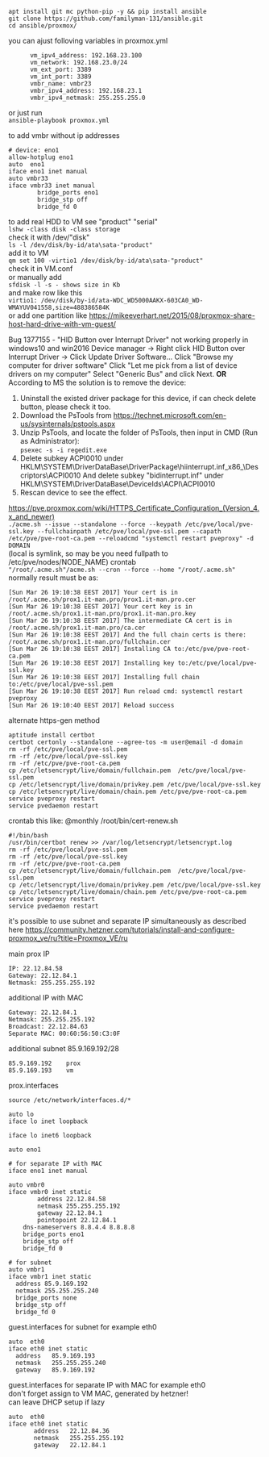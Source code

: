```
apt install git mc python-pip -y && pip install ansible
git clone https://github.com/familyman-131/ansible.git
cd ansible/proxmox/ 
```  
you can ajust folloving variables in proxmox.yml  
```
      vm_ipv4_address: 192.168.23.100
      vm_network: 192.168.23.0/24
      vm_ext_port: 3389
      vm_int_port: 3389
      vmbr_name: vmbr23
      vmbr_ipv4_address: 192.168.23.1
      vmbr_ipv4_netmask: 255.255.255.0
```   
or just run  
`ansible-playbook proxmox.yml`

to add vmbr without ip addresses
```  
# device: eno1
allow-hotplug eno1
auto  eno1
iface eno1 inet manual
auto vmbr33
iface vmbr33 inet manual
        bridge_ports eno1
        bridge_stp off
        bridge_fd 0
```  
to add real HDD to VM
see "product" "serial"  
`lshw -class disk -class storage`  
check it with /dev/"disk"  
`ls -l /dev/disk/by-id/ata\sata-"product"`  
add it to VM  
`qm set 100 -virtio1 /dev/disk/by-id/ata\sata-"product"`  
check it in VM.conf  
or manually add   
`sfdisk -l -s - shows size in Kb`  
and make row like this  
`virtio1: /dev/disk/by-id/ata-WDC_WD5000AAKX-603CA0_WD-WMAYUV041558,size=488386584K`  
or add one partition like https://mikeeverhart.net/2015/08/proxmox-share-host-hard-drive-with-vm-guest/

Bug 1377155 - "HID Button over Interrupt Driver" not working properly in windows10 and win2016
Device manager -> Right click HID Button over Interrupt Driver -> Click Update Driver Software...
Click "Browse my computer for driver software"
Click "Let me pick from a list of device drivers on my computer"
Select "Generic Bus" and click Next.
**OR**
According to MS the solution is to remove the device:
1. Uninstall the existed driver package for this device, if can check delete button, please check it too.
2. Download the PsTools from
https://technet.microsoft.com/en-us/sysinternals/pstools.aspx
3. Unzip PsTools, and locate the folder of PsTools, then input in CMD (Run as Administrator):  
`psexec -s -i regedit.exe`  
4. Delete subkey ACPI0010 under HKLM\SYSTEM\DriverDataBase\DriverPackage\hiinterrupt.inf_x86_<some instance ID>\Descriptors\ACPI0010
And delete subkey "bidinterrupt.inf" under HKLM\SYSTEM\DriverDataBase\DeviceIds\ACPI\ACPI0010
5. Rescan device to see the effect.

https://pve.proxmox.com/wiki/HTTPS_Certificate_Configuration_(Version_4.x_and_newer)  
`./acme.sh --issue --standalone --force --keypath /etc/pve/local/pve-ssl.key --fullchainpath /etc/pve/local/pve-ssl.pem --capath /etc/pve/pve-root-ca.pem --reloadcmd "systemctl restart pveproxy" -d DOMAIN`  
(local is symlink, so may be you need fullpath to /etc/pve/nodes/NODE_NAME)
crontab  
`"/root/.acme.sh"/acme.sh --cron --force --home "/root/.acme.sh"`  
normally result must be as:  
```
[Sun Mar 26 19:10:38 EEST 2017] Your cert is in  /root/.acme.sh/prox1.it-man.pro/prox1.it-man.pro.cer
[Sun Mar 26 19:10:38 EEST 2017] Your cert key is in  /root/.acme.sh/prox1.it-man.pro/prox1.it-man.pro.key
[Sun Mar 26 19:10:38 EEST 2017] The intermediate CA cert is in  /root/.acme.sh/prox1.it-man.pro/ca.cer
[Sun Mar 26 19:10:38 EEST 2017] And the full chain certs is there:  /root/.acme.sh/prox1.it-man.pro/fullchain.cer
[Sun Mar 26 19:10:38 EEST 2017] Installing CA to:/etc/pve/pve-root-ca.pem
[Sun Mar 26 19:10:38 EEST 2017] Installing key to:/etc/pve/local/pve-ssl.key
[Sun Mar 26 19:10:38 EEST 2017] Installing full chain to:/etc/pve/local/pve-ssl.pem
[Sun Mar 26 19:10:38 EEST 2017] Run reload cmd: systemctl restart pveproxy
[Sun Mar 26 19:10:40 EEST 2017] Reload success
```
alternate https-gen method   
```
aptitude install certbot
certbot certonly --standalone --agree-tos -m user@email -d domain
rm -rf /etc/pve/local/pve-ssl.pem  
rm -rf /etc/pve/local/pve-ssl.key  
rm -rf /etc/pve/pve-root-ca.pem  
cp /etc/letsencrypt/live/domain/fullchain.pem  /etc/pve/local/pve-ssl.pem  
cp /etc/letsencrypt/live/domain/privkey.pem /etc/pve/local/pve-ssl.key  
cp /etc/letsencrypt/live/domain/chain.pem /etc/pve/pve-root-ca.pem 
service pveproxy restart
service pvedaemon restart
```
crontab this like: @monthly /root/bin/cert-renew.sh
```
#!/bin/bash
/usr/bin/certbot renew >> /var/log/letsencrypt/letsencrypt.log
rm -rf /etc/pve/local/pve-ssl.pem
rm -rf /etc/pve/local/pve-ssl.key
rm -rf /etc/pve/pve-root-ca.pem
cp /etc/letsencrypt/live/domain/fullchain.pem  /etc/pve/local/pve-ssl.pem
cp /etc/letsencrypt/live/domain/privkey.pem /etc/pve/local/pve-ssl.key
cp /etc/letsencrypt/live/domain/chain.pem /etc/pve/pve-root-ca.pem
service pveproxy restart
service pvedaemon restart
```

it's possible to use subnet and separate IP simultaneously as described here https://community.hetzner.com/tutorials/install-and-configure-proxmox_ve/ru?title=Proxmox_VE/ru

main prox IP      
```
IP: 22.12.84.58   
Gateway: 22.12.84.1     
Netmask: 255.255.255.192      
```
additional IP with MAC
```
Gateway: 22.12.84.1     
Netmask: 255.255.255.192      
Broadcast: 22.12.84.63  
Separate MAC: 00:60:56:50:C3:0F     
```
additional subnet 85.9.169.192/28
```
85.9.169.192	prox	      
85.9.169.193	vm    
```

prox.interfaces
```
source /etc/network/interfaces.d/*

auto lo
iface lo inet loopback

iface lo inet6 loopback

auto eno1

# for separate IP with MAC
iface eno1 inet manual

auto vmbr0
iface vmbr0 inet static
        address 22.12.84.58
        netmask 255.255.255.192
        gateway 22.12.84.1
        pointopoint 22.12.84.1
    dns-nameservers 8.8.4.4 8.8.8.8
    bridge_ports eno1
    bridge_stp off
    bridge_fd 0

# for subnet
auto vmbr1
iface vmbr1 inet static
  address 85.9.169.192
  netmask 255.255.255.240
  bridge_ports none
  bridge_stp off
  bridge_fd 0
```

guest.interfaces for subnet for example eth0
```
auto  eth0
iface eth0 inet static
  address   85.9.169.193
  netmask   255.255.255.240
  gateway   85.9.169.192
```
guest.interfaces for  separate IP with MAC for example eth0   
don't forget assign to VM MAC, generated by hetzner!  
can leave DHCP setup if lazy  
```
auto  eth0
iface eth0 inet static
       address   22.12.84.36
       netmask   255.255.255.192
       gateway   22.12.84.1
```

